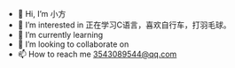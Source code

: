- 👋 Hi, I’m 小方
- 👀 I’m interested in 正在学习C语言，喜欢自行车，打羽毛球。
- 🌱 I’m currently learning 
- 💞️ I’m looking to collaborate on 
- 📫 How to reach me 3543089544@qq.com

<!---
3543089544/3543089544 is a ✨ special ✨ repository because its `README.md` (this file) appears on your GitHub profile.
You can click the Preview link to take a look at your changes.
--->
